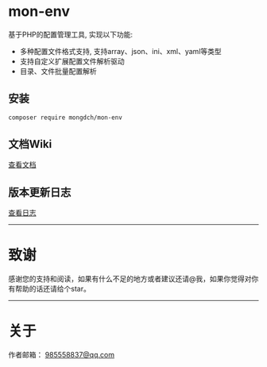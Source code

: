 # mon-env

基于PHP的配置管理工具, 实现以下功能:

* 多种配置文件格式支持, 支持array、json、ini、xml、yaml等类型
* 支持自定义扩展配置文件解析驱动
* 目录、文件批量配置解析

## 安装

```bash
composer require mongdch/mon-env
```

## 文档Wiki

[查看文档](/doc/Home.md)


## 版本更新日志

[查看日志](./CHANGELOG.md)


---

# 致谢

感谢您的支持和阅读，如果有什么不足的地方或者建议还请@我，如果你觉得对你有帮助的话还请给个star。

---

# 关于

作者邮箱： 985558837@qq.com

